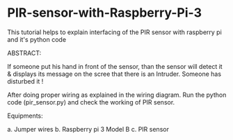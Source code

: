 # PIR-sensor-with-Raspberry-Pi-3
This tutorial helps to explain interfacing of the PIR sensor with raspberry pi and it's python code

ABSTRACT:

If someone put his hand in front of the sensor, than the sensor will detect it & displays its message on the scree that there is an Intruder. Someone has disturbed it !

After doing proper wiring as explained in the wiring diagram. Run the python code (pir_sensor.py) and check the working of PIR sensor.

Equipments:

a. Jumper wires
b. Raspberry pi 3 Model B
c. PIR sensor
